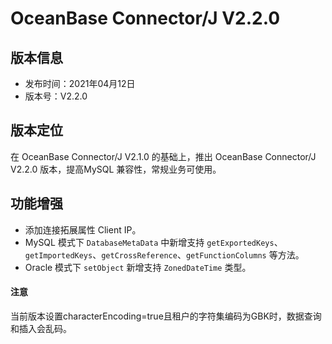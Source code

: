 # OceanBase Connector/J V2.2.0

## 版本信息

- 发布时间：2021年04月12日
- 版本号：V2.2.0

## 版本定位

在 OceanBase Connector/J V2.1.0 的基础上，推出 OceanBase Connector/J V2.2.0 版本，提高MySQL 兼容性，常规业务可使用。

## 功能增强

- 添加连接拓展属性 Client IP。
- MySQL 模式下 `DatabaseMetaData` 中新增支持 `getExportedKeys`、`getImportedKeys`、`getCrossReference`、`getFunctionColumns` 等方法。
- Oracle 模式下 `setObject` 新增支持 `ZonedDateTime` 类型。


<main id="notice" type='notice'>
   <h4>注意</h4>
   <p>当前版本设置characterEncoding=true且租户的字符集编码为GBK时，数据查询和插入会乱码。</p>
</main>
